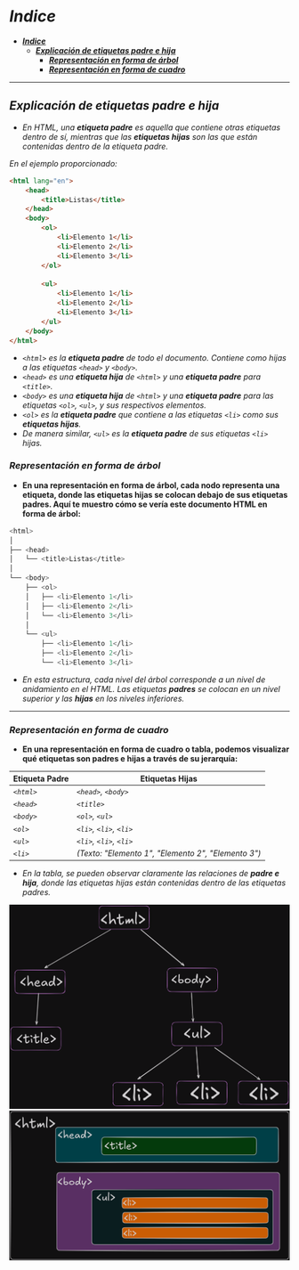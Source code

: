 <!-- Author: Daniel Benjamin Perez Morales -->
<!-- GitHub: https://github.com/DanielPerezMoralesDev13 -->
<!-- Email: danielperezdev@proton.me -->

# ***Indice***

- [***Indice***](#indice)
  - [***Explicación de etiquetas padre e hija***](#explicación-de-etiquetas-padre-e-hija)
    - [***Representación en forma de árbol***](#representación-en-forma-de-árbol)
    - [***Representación en forma de cuadro***](#representación-en-forma-de-cuadro)

---

## ***Explicación de etiquetas padre e hija***

- *En HTML, una **etiqueta padre** es aquella que contiene otras etiquetas dentro de sí, mientras que las **etiquetas hijas** son las que están contenidas dentro de la etiqueta padre.*

*En el ejemplo proporcionado:*

```html
<html lang="en">
    <head>
        <title>Listas</title>
    </head>
    <body>
        <ol>
            <li>Elemento 1</li>
            <li>Elemento 2</li>
            <li>Elemento 3</li>
        </ol>

        <ul>
            <li>Elemento 1</li>
            <li>Elemento 2</li>
            <li>Elemento 3</li>
        </ul>
    </body>
</html>
```

- *`<html>` es la **etiqueta padre** de todo el documento. Contiene como hijas a las etiquetas `<head>` y `<body>`.*
- *`<head>` es una **etiqueta hija** de `<html>` y una **etiqueta padre** para `<title>`.*
- *`<body>` es una **etiqueta hija** de `<html>` y una **etiqueta padre** para las etiquetas `<ol>`, `<ul>`, y sus respectivos elementos.*
- *`<ol>` es la **etiqueta padre** que contiene a las etiquetas `<li>` como sus **etiquetas hijas**.*
- *De manera similar, `<ul>` es la **etiqueta padre** de sus etiquetas `<li>` hijas.*

### ***Representación en forma de árbol***

- **En una representación en **forma de árbol**, cada nodo representa una etiqueta, donde las etiquetas hijas se colocan debajo de sus etiquetas padres. Aquí te muestro cómo se vería este documento HTML en forma de árbol:**

```bash
<html>
│
├── <head>
│   └── <title>Listas</title>
│
└── <body>
    ├── <ol>
    │   ├── <li>Elemento 1</li>
    │   ├── <li>Elemento 2</li>
    │   └── <li>Elemento 3</li>
    │
    └── <ul>
        ├── <li>Elemento 1</li>
        ├── <li>Elemento 2</li>
        └── <li>Elemento 3</li>
```

- *En esta estructura, cada nivel del árbol corresponde a un nivel de anidamiento en el HTML. Las etiquetas **padres** se colocan en un nivel superior y las **hijas** en los niveles inferiores.*

---

### ***Representación en forma de cuadro***

- **En una representación en **forma de cuadro** o tabla, podemos visualizar qué etiquetas son padres e hijas a través de su jerarquía:**

| **Etiqueta Padre** | **Etiquetas Hijas**                                 |
|--------------------|-----------------------------------------------------|
| *`<html>`*         | *`<head>`, `<body>`*                                |
| *`<head>`*         | *`<title>`*                                         |
| *`<body>`*         | *`<ol>`, `<ul>`*                                    |
| *`<ol>`*           | *`<li>`, `<li>`, `<li>`*                            |
| *`<ul>`*           | *`<li>`, `<li>`, `<li>`*                            |
| *`<li>`*           | *(Texto: "Elemento 1", "Elemento 2", "Elemento 3")* |

- *En la tabla, se pueden observar claramente las relaciones de **padre e hija**, donde las etiquetas hijas están contenidas dentro de las etiquetas padres.*

![EtiquetasArbol.png](../Images/EtiquetasArbol.png "../Images/EtiquetasArbol.png")
![EtiquetasCuadro.png](../Images/EtiquetasCuadro.png "../Images/EtiquetasCuadro.png")
